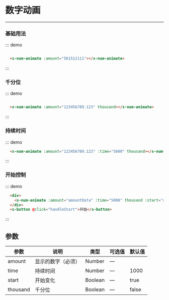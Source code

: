 <style>
  .w__tag{
    margin-right: 10px;
  }
</style>

# 数字动画
----
### 基础用法


::: demo
```html

  <s-num-animate :amount="561512111"></s-num-animate>

```
:::

### 千分位

::: demo
```html

  <s-num-animate :amount="123456789.123" thousand></s-num-animate>

```
:::


### 持续时间

::: demo
```html
  <s-num-animate :amount="123456789.123" :time="5000" thousand></s-num-animate>

```
:::


### 开始控制

::: demo
```html
  <div>
    <s-num-animate :amount="amountData" :time="5000" thousand :start="addNumStart"></s-num-animate>
  </div>
  <s-button @click="handleStart">开始</s-button>
```
<script setup>
import {ref} from 'vue';
let addNumStart = ref(false);
let amountData = ref(123456789.123);

    let handleStart=() => {
        addNumStart.value = !addNumStart.value
    };

</script>

:::





## 参数

| 参数      | 说明          | 类型      | 可选值                           | 默认值  |
|---------- |-------------- |---------- |--------------------------------  |-------- |
| amount | 显示的数字（必须） | Number | — |  |
| time | 持续时间 | Number | — | 1000 |
| start | 开始变化 | Boolean | — | true |
| thousand | 千分位 | Boolean | — | false |


